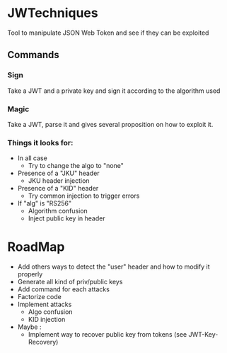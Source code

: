 # JWTechniques

Tool to manipulate JSON Web Token and see if they can be exploited


## Commands

### Sign

Take a JWT and a private key and sign it according to the algorithm used

### Magic

Take a JWT, parse it and gives several proposition on how to exploit it.

### Things it looks for:
- In all case
    - Try to change the algo to "none"
- Presence of a "JKU" header
    - JKU header injection
- Presence of a "KID" header
    - Try common injection to trigger errors
- If "alg" is "RS256"
    - Algorithm confusion
    - Inject public key in header


# RoadMap

- Add others ways to detect the "user" header and how to modify it properly
- Generate all kind of priv/public keys
- Add command for each attacks
- Factorize code
- Implement attacks
  - Algo confusion
  - KID injection
- Maybe :
  - Implement way to recover public key from tokens (see JWT-Key-Recovery)

